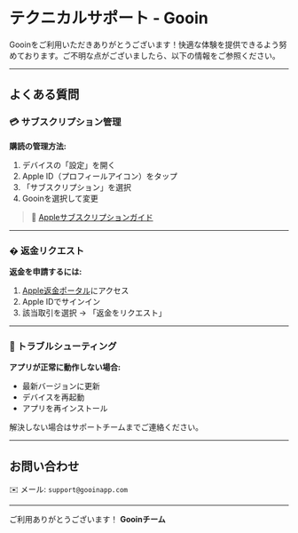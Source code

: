 # テクニカルサポート - Gooin

Gooinをご利用いただきありがとうございます！快適な体験を提供できるよう努めております。ご不明な点がございましたら、以下の情報をご参照ください。

---

## よくある質問

### 💳 サブスクリプション管理
**購読の管理方法:**
1. デバイスの「設定」を開く
2. Apple ID（プロフィールアイコン）をタップ
3. 「サブスクリプション」を選択
4. Gooinを選択して変更

> 🔗 [Appleサブスクリプションガイド](https://support.apple.com/ja-jp/HT202039)

---

### � 返金リクエスト
**返金を申請するには:**
1. [Apple返金ポータル](https://reportaproblem.apple.com)にアクセス
2. Apple IDでサインイン
3. 該当取引を選択 → 「返金をリクエスト」

---

### 📱 トラブルシューティング
**アプリが正常に動作しない場合:**
- 最新バージョンに更新
- デバイスを再起動
- アプリを再インストール

解決しない場合はサポートチームまでご連絡ください。

---

## お問い合わせ
✉️ メール: `support@gooinapp.com`

---

ご利用ありがとうございます！
**Gooinチーム**
